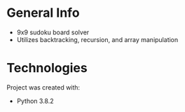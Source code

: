 # General Info
* 9x9 sudoku board solver
* Utilizes backtracking, recursion, and array manipulation

# Technologies
Project was created with: 
* Python 3.8.2
